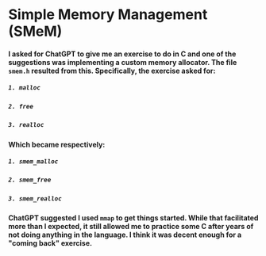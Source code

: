 # Simple Memory Management (SMeM)

#### I asked for ChatGPT to give me an exercise to do in C and one of the suggestions was implementing a custom memory allocator. The file `smem.h` resulted from this. Specifically, the exercise asked for:
##### `1. malloc`
##### `2. free`
##### `3. realloc`
#### Which became respectively:
##### `1. smem_malloc`
##### `2. smem_free`
##### `3. smem_realloc`
#### ChatGPT suggested I used `mmap` to get things started. While that facilitated more than I expected, it still allowed me to practice some C after years of not doing anything in the language. I think it was decent enough for a "coming back" exercise.